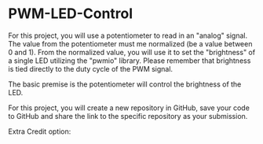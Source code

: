 # PWM-LED-Control
For this project, you will use a potentiometer to read in an "analog" signal.  The value from the potentiometer must me normalized (be a value between 0 and 1).  From the normalized value, you will use it to set the "brightness" of a single LED utilizing the "pwmio" library.  Please remember that brightness is tied directly to the duty cycle of the PWM signal.

The basic premise is the potentiometer will control the brightness of the LED.

For this project, you will create a new repository in GitHub, save your code to GitHub and share the link to the specific repository as your submission.

Extra Credit option:

